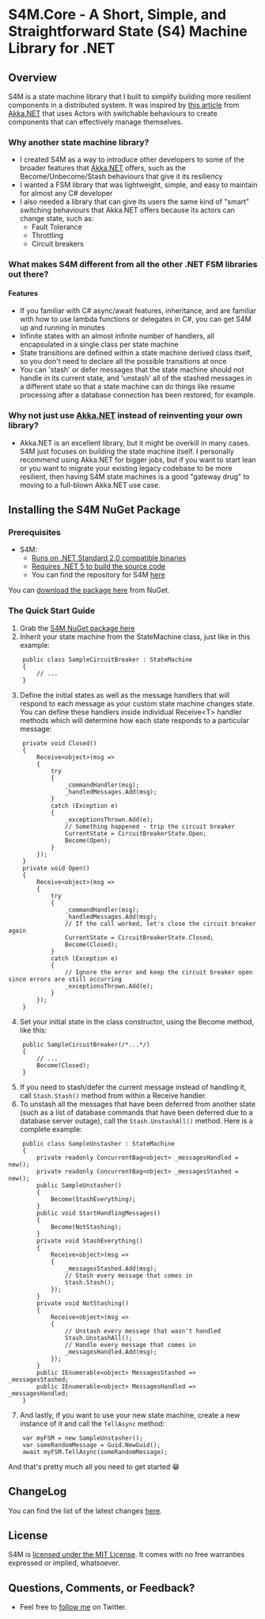 # S4M.Core - A Short, Simple, and Straightforward State (S4) Machine Library for .NET

## Overview

S4M is a state machine library that I built to simplify building more resilient components in a distributed system. It was inspired by [this article](https://petabridge.com/blog/akka-actors-finite-state-machines-switchable-behavior/) from [Akka.NET](https://getakka.net/) that uses Actors with switchable behaviours to create components that can effectively manage themselves.

### Why another state machine library?

- I created S4M as a way to introduce other developers to some of the broader features that [Akka.NET](https://getakka.net/) offers, such as the Become/Unbecome/Stash behaviours that give it its resiliency
- I wanted a FSM library that was lightweight, simple, and easy to maintain for almost any C# developer
- I also needed a library that can give its users the same kind of "smart" switching behaviours that Akka.NET offers because its actors can change state, such as:
	- Fault Tolerance
	- Throttling
	- Circuit breakers

### What makes S4M different from all the other .NET FSM libraries out there?

#### Features

- If you familiar with C# async/await features, inheritance, and are familiar with how to use lambda functions or delegates in C#, you can get S4M up and running in minutes
- Infinite states with an almost infinite number of handlers, all encapsulated in a single class per state machine
- State transitions are defined within a state machine derived class itself, so you don't need to declare all the possible transitions at once
- You can 'stash' or defer messages that the state machine should not handle in its current state, and 'unstash' all of the stashed messages in a different state so that a state machine can do things like resume processing after a database connection has been restored, for example.

### Why not just use [Akka.NET](https://getakka.net/) instead of reinventing your own library?

- Akka.NET is an excellent library, but it might be overkill in many cases. S4M just focuses on building the state machine itself. I personally recommend using Akka.NET for bigger jobs, but if you want to start lean or you want to migrate your existing legacy codebase to be more resilient, then having S4M state machines is a good "gateway drug" to moving to a full-blown Akka.NET use case.

## Installing the S4M NuGet Package 
### Prerequisites
- S4M:
  - [Runs on .NET Standard 2.0 compatible binaries](https://dotnet.microsoft.com/platform/dotnet-standard)
  - [Requires .NET 5 to build the source code](https://dotnet.microsoft.com/download/dotnet/5.0)
  - You can find the repository for S4M [here](https://github.com/philiplaureano/S4M)

You can [download the package here](https://www.nuget.org/packages/Laureano.S4M.Core/) from NuGet.
### The Quick Start Guide

1. Grab the [S4M NuGet package here](https://www.nuget.org/packages/Laureano.S4M.Core/)
2. Inherit your state machine from the StateMachine class, just like in this example:
```
	public class SampleCircuitBreaker : StateMachine
	{
		// ...
	}
```
3. Define the initial states as well as the message handlers that will respond to each message as your custom state machine changes state. You can define these handlers inside individual Receive&lt;T&gt; handler methods which will determine how each state responds to a particular message:
```
	private void Closed()
	{
	    Receive<object>(msg =>
	    {
	        try
	        {
	            _commandHandler(msg);
	            _handledMessages.Add(msg);
	        }
	        catch (Exception e)
	        {
	            _exceptionsThrown.Add(e);	            
	            // Something happened - trip the circuit breaker
	            CurrentState = CircuitBreakerState.Open;
	            Become(Open);
	        }
	    });
	}
	private void Open()
	{
	    Receive<object>(msg =>
	    {
	        try
	        {
	            _commandHandler(msg);
	            _handledMessages.Add(msg);	            
	            // If the call worked, let's close the circuit breaker again 
	            CurrentState = CircuitBreakerState.Closed;
	            Become(Closed);
	        }
	        catch (Exception e)
	        {
	            // Ignore the error and keep the circuit breaker open since errors are still occurring
	            _exceptionsThrown.Add(e);
	        }
	    });
	}
```
4. Set your initial state in the class constructor, using the Become method, like this:
```
    public SampleCircuitBreaker(/*...*/)
    {
    	// ...
    	Become(Closed);
	}
```
5. If you need to stash/defer the current message instead of handling it, call `Stash.Stash()` method from within a Receive handler.
6. To unstash all the messages that have been deferred from another state (such as a list of database commands that have been deferred due to a database server outage), call the `Stash.UnstashAll()` method. Here is a complete example:
```
    public class SampleUnstasher : StateMachine
    {
        private readonly ConcurrentBag<object> _messagesHandled = new();
        private readonly ConcurrentBag<object> _messagesStashed = new();    
        public SampleUnstasher()
        {
            Become(StashEverything);
        }
        public void StartHandlingMessages()
        {
            Become(NotStashing);
        }        
        private void StashEverything()
        {
            Receive<object>(msg =>
            {
                _messagesStashed.Add(msg);
                // Stash every message that comes in
                Stash.Stash();
            });
        }
        private void NotStashing()
        {
            Receive<object>(msg =>
            {
                // Unstash every message that wasn't handled
                Stash.UnstashAll();
                // Handle every message that comes in
                _messagesHandled.Add(msg);
            });
        }
        public IEnumerable<object> MessagesStashed => _messagesStashed;
        public IEnumerable<object> MessagesHandled => _messagesHandled;
    }
```
7. And lastly, if you want to use your new state machine, create a new instance of it and call the `TellAsync` method:
```
    var myFSM = new SampleUnstasher();
    var someRandomMessage = Guid.NewGuid();
    await myFSM.TellAsync(someRandomMessage);
```

And that's pretty much all you need to get started 😁

## ChangeLog
You can find the list of the latest changes [here](CHANGELOG.md).
## License
 S4M is [licensed under the MIT License](https://opensource.org/licenses/MIT). It comes with no free warranties expressed or implied, whatsoever.

## Questions, Comments, or Feedback?
- Feel free to [follow me](http://twitter.com/philiplaureano) on Twitter.
